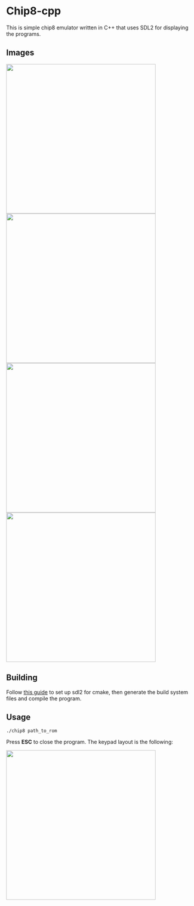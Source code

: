 # Chip8-cpp
This is simple chip8 emulator written in C++ that uses SDL2 for displaying the programs.

## Images

<p float="left">
  <img src="https://i.imgur.com/hRpa3fj.png" width="400" />
  <img src="https://i.imgur.com/dQ7RrKa.png" width="400" />
  <img src="https://i.imgur.com/pWCtEnm.png" width="400" />
  <img src="https://i.imgur.com/LLQHFUi.png" width="400" />
</p>

## Building

Follow [this guide](https://trenki2.github.io/blog/2017/06/02/using-sdl2-with-cmake/) to set up sdl2 for cmake, then generate the build system files and compile the program.

## Usage

```shell
./chip8 path_to_rom
```
Press **ESC** to close the program.
The keypad layout is the following:
<p float="left">
    <img src="https://cdn.hashnode.com/res/hashnode/image/upload/v1663500447801/JuvoQmwOy.png?auto=compress,format&format=webp" width="400">
</p>
